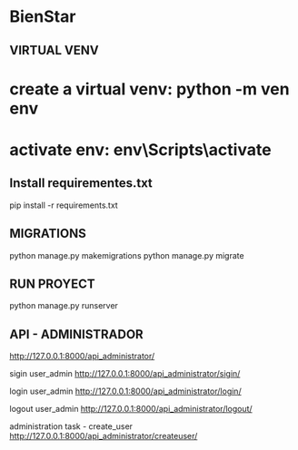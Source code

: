 # BienStar

## VIRTUAL VENV
# create a virtual venv: python -m ven env 
# activate env: env\Scripts\activate

## Install requirementes.txt
pip install -r requirements.txt

## MIGRATIONS
python manage.py makemigrations
python manage.py migrate


## RUN PROYECT
python manage.py runserver


## API - ADMINISTRADOR
http://127.0.0.1:8000/api_administrator/

sigin user_admin
http://127.0.0.1:8000/api_administrator/sigin/

login user_admin
http://127.0.0.1:8000/api_administrator/login/

logout user_admin
http://127.0.0.1:8000/api_administrator/logout/

administration task - create_user
http://127.0.0.1:8000/api_administrator/createuser/
